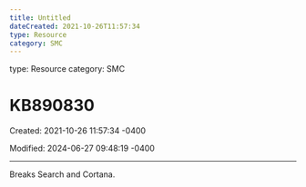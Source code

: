 ```yaml
---
title: Untitled
dateCreated: 2021-10-26T11:57:34
type: Resource
category: SMC
---
```

type: Resource
category: SMC

# KB890830

Created: 2021-10-26 11:57:34 -0400

Modified: 2024-06-27 09:48:19 -0400

---

Breaks Search and Cortana.
